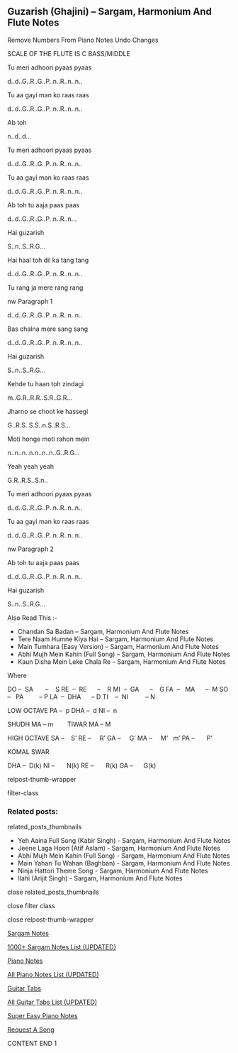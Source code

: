 
## Guzarish (Ghajini) – Sargam, Harmonium And Flute Notes

Remove Numbers From Piano Notes
Undo Changes

SCALE OF THE FLUTE IS C BASS/MIDDLE

Tu meri adhoori pyaas pyaas

d..d..G..R..G..P..n..R..n..n..

Tu aa gayi man ko raas raas

d..d..G..R..G..P..n..R..n..n..

Ab toh

n..d..d…

Tu meri adhoori pyaas pyaas

d..d..G..R..G..P..n..R..n..n..

Tu aa gayi man ko raas raas

d..d..G..R..G..P..n..R..n..n..

Ab toh tu aaja paas paas

d..d..G..R..G..P..n..R..n…

Hai guzarish

S..n..S..R.G…

Hai haal toh dil ka tang tang

d..d..G..R..G..P..n..R..n..n..

Tu rang ja mere rang rang

nw Paragraph 1

d..d..G..R..G..P..n..R..n..n..

Bas chalna mere sang sang

d..d..G..R..G..P..n..R..n..n..

Hai guzarish

S..n..S..R.G…

Kehde tu haan toh zindagi

m..G.R..R.R..S.R..G.R…

Jharno se choot ke hassegi

G..R.S..S.S..n.S..R.S…

Moti honge moti rahon mein

n..n..n..n.n..n..n..G..R.G…

Yeah yeah yeah

G.R..R.S..S.n..

Tu meri adhoori pyaas pyaas

d..d..G..R..G..P..n..R..n..n..

Tu aa gayi man ko raas raas

d..d..G..R..G..P..n..R..n..n..

nw Paragraph 2

Ab toh tu aaja paas paas

d..d..G..R..G..P..n..R..n..n..

Hai guzarish

S..n..S..R.G…

Also Read This :-

* Chandan Sa Badan – Sargam, Harmonium And Flute Notes
* Tere Naam Humne Kiya Hai – Sargam, Harmonium And Flute Notes
* Main Tumhara (Easy Version) – Sargam, Harmonium And Flute Notes
* Abhi Mujh Mein Kahin (Full Song) – Sargam, Harmonium And Flute Notes
* Kaun Disha Mein Leke Chala Re – Sargam, Harmonium And Flute Notes

Where

DO –  SA       –    S
RE  –  RE      –    R
MI  –  GA      –    G
FA  –   MA      –  M
SO  –   PA         – P
LA  –  DHA      – D
TI    –  NI          – N

LOW OCTAVE
PA –  p
DHA –  d
NI –  n

SHUDH MA – m        TIWAR MA – M

HIGH OCTAVE
SA –    S’
RE –     R’
GA –     G’
MA –     M’   m’
PA –       P’

KOMAL SWAR

DHA –  D(k)
NI –       N(k)
RE –       R(k)
GA –      G(k)

relpost-thumb-wrapper

filter-class

### Related posts:

related_posts_thumbnails

* Yeh Aaina Full Song (Kabir Singh) - Sargam, Harmonium And Flute Notes
* Jeene Laga Hoon (Atif Aslam) - Sargam, Harmonium And Flute Notes
* Abhi Mujh Mein Kahin (Full Song) - Sargam, Harmonium And Flute Notes
* Main Yahan Tu Wahan (Baghban) - Sargam, Harmonium And Flute Notes
* Ninja Hattori Theme Song - Sargam, Harmonium And Flute Notes
* Ilahi (Arijit Singh) - Sargam, Harmonium And Flute Notes

close related_posts_thumbnails

close filter class

close relpost-thumb-wrapper

[Sargam Notes](https://www.notationsworld.com/sargam-notes.html)

[1000+ Sargam Notes List (UPDATED)](https://www.notationsworld.com/all-songs-list-sargam-notes.html)

[Piano Notes](https://www.notationsworld.com/piano-notes.html)

[All Piano Notes List (UPDATED)](https://www.notationsworld.com/all-songs-list-piano-notes.html)

[Guitar Tabs](https://www.notationsworld.com/guitar-tabs.html)

[All Guitar Tabs List (UPDATED)](https://www.notationsworld.com/all-songs-list-guitar-tabs.html)

[Super Easy Piano Notes](https://studywall.in/)

[Request A Song](https://www.notationsworld.com/request-a-song.html)

CONTENT END 1

